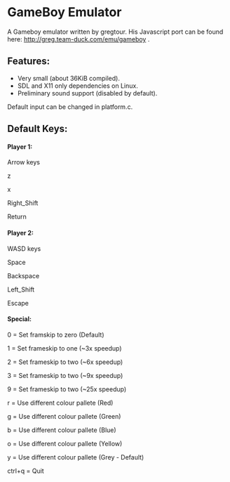# GameBoy Emulator
A Gameboy emulator written by gregtour. His Javascript port can be found here: http://greg.team-duck.com/emu/gameboy .

## Features:
- Very small (about 36KiB compiled).
- SDL and X11 only dependencies on Linux.
- Preliminary sound support (disabled by default).

Default input can be changed in platform.c.

## Default Keys:
#### Player 1:

Arrow keys

z

x

Right_Shift

Return


#### Player 2:

WASD keys

Space

Backspace

Left_Shift

Escape


#### Special:

0 = Set framskip to zero (Default)

1 = Set frameskip to one (~3x speedup)

2 = Set frameskip to two (~6x speedup)

3 = Set frameskip to two (~9x speedup)

9 = Set frameskip to two (~25x speedup)

r = Use different colour pallete (Red)

g = Use different colour pallete (Green)

b = Use different colour pallete (Blue)

o = Use different colour pallete (Yellow)

y = Use different colour pallete (Grey - Default)

ctrl+q = Quit
